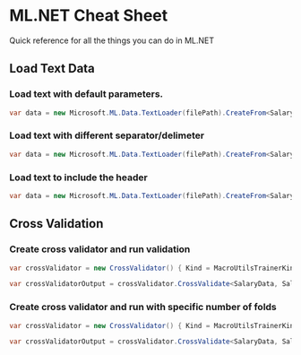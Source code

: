 # ML.NET Cheat Sheet

Quick reference for all the things you can do in ML.NET


## Load Text Data

### Load text with default parameters.
```csharp
var data = new Microsoft.ML.Data.TextLoader(filePath).CreateFrom<SalaryData>();
```

### Load text with different separator/delimeter
```csharp
var data = new Microsoft.ML.Data.TextLoader(filePath).CreateFrom<SalaryData>(separator: ',');
```

### Load text to include the header
```csharp
var data = new Microsoft.ML.Data.TextLoader(filePath).CreateFrom<SalaryData>(useHeader: true);
```

## Cross Validation
### Create cross validator and run validation
```csharp
var crossValidator = new CrossValidator() { Kind = MacroUtilsTrainerKinds.SignatureRegressorTrainer };

var crossValidatorOutput = crossValidator.CrossValidate<SalaryData, SalaryPrediction>(pipeline);
```

### Create cross validator and run with specific number of folds
```csharp
var crossValidator = new CrossValidator() { Kind = MacroUtilsTrainerKinds.SignatureRegressorTrainer, NumFolds = 10 };

var crossValidatorOutput = crossValidator.CrossValidate<SalaryData, SalaryPrediction>(pipeline);
```
